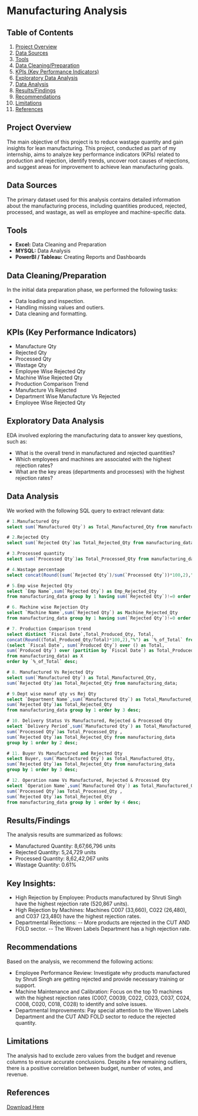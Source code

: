 # Manufacturing Analysis

## Table of Contents
1. [Project Overview](#project-overview)
2. [Data Sources](#data-sources)
3. [Tools](#tools)
4. [Data Cleaning/Preparation](#data-cleaningpreparation)
5. [KPIs (Key Performance Indicators)](#kpis-key-performance-indicators)
6. [Exploratory Data Analysis](#exploratory-data-analysis)
7. [Data Analysis](#data-analysis)
8. [Results/Findings](#resultsfindings)
9. [Recommendations](#recommendations)
10. [Limitations](#limitations)
11. [References](#references)

## Project Overview
The main objective of this project is to reduce wastage quantity and gain insights for lean manufacturing. This project, conducted as part of my internship, aims to analyze key performance indicators (KPIs) related to production and rejection, identify trends, uncover root causes of rejections, and suggest areas for improvement to achieve lean manufacturing goals.

## Data Sources
The primary dataset used for this analysis contains detailed information about the manufacturing process, including quantities produced, rejected, processed, and wastage, as well as employee and machine-specific data.

## Tools
- **Excel:** Data Cleaning and Preparation
- **MYSQL:** Data Analysis
- **PowerBI / Tableau:** Creating Reports and Dashboards

## Data Cleaning/Preparation
In the initial data preparation phase, we performed the following tasks:
- Data loading and inspection.
- Handling missing values and outiers.
- Data cleaning and formatting.

## KPIs (Key Performance Indicators)
- Manufacture Qty
- Rejected Qty
- Processed Qty
- Wastage Qty
- Employee Wise Rejected Qty
- Machine Wise Rejected Qty
- Production Comparison Trend
- Manufacture Vs Rejected
- Department Wise Manufacture Vs Rejected
- Employee Wise Rejected Qty

## Exploratory Data Analysis
EDA involved exploring the manufacturing data to answer key questions, such as:
- What is the overall trend in manufactured and rejected quantities?
- Which employees and machines are associated with the highest rejection rates?
- What are the key areas (departments and processes) with the highest rejection rates?

## Data Analysis
We worked with the following SQL query to extract relevant data:

```sql
# 1.Manufactured Qty
select sum(`Manufactured Qty`) as Total_Manufactured_Qty from manufacturing_data;

# 2.Rejected Qty
select sum(`Rejected Qty`)as Total_Rejected_Qty from manufacturing_data;

# 3.Processed quantity
select sum(`Processed Qty`)as Total_Processed_Qty from manufacturing_data;

# 4.Wastage percentage
select concat(Round((sum(`Rejected Qty`)/sum(`Processed Qty`))*100,2),"%") as `Wastage_%` from manufacturing_data;

# 5.Emp wise Rejected Qty
select `Emp Name`,sum(`Rejected Qty`) as Emp_Rejected_Qty 
from manufacturing_data group by 1 having sum(`Rejected Qty`)!=0 order by 2 desc;

# 6. Machine wise Rejection Qty
select `Machine Name`,sum(`Rejected Qty`) as Machine_Rejected_Qty 
from manufacturing_data group by 1 having sum(`Rejected Qty`)!=0 order by 2 desc;

# 7. Production Comparison trend
select distinct `Fiscal Date`,Total_Produced_Qty, Total, 
concat(Round((Total_Produced_Qty/Total)*100,2),"%") as `%_of_Total` from
(select `Fiscal Date`, sum(`Produced Qty`) over () as Total,
sum(`Produced Qty`) over (partition by `Fiscal Date`) as Total_Produced_Qty
from manufacturing_data) as X
order by `%_of_Total` desc;

# 8. Manufactured Vs Rejected Qty
select sum(`Manufactured Qty`) as Total_Manufactured_Qty,
sum(`Rejected Qty`)as Total_Rejected_Qty from manufacturing_data;

# 9.Dept wise manuf qty vs Rej Qty
select `Department Name`,sum(`Manufactured Qty`) as Total_Manufactured_Qty,
sum(`Rejected Qty`)as Total_Rejected_Qty 
from manufacturing_data group by 1 order by 3 desc;

# 10. Delivery Status Vs Manufactured, Rejected & Processed Qty
select `Delivery Period`,sum(`Manufactured Qty`) as Total_Manufactured_Qty,
sum(`Processed Qty`)as Total_Processed_Qty ,
sum(`Rejected Qty`)as Total_Rejected_Qty from manufacturing_data
group by 1 order by 2 desc;

# 11. Buyer Vs Manufactured and Rejected Qty
select Buyer, sum(`Manufactured Qty`) as Total_Manufactured_Qty,
sum(`Rejected Qty`)as Total_Rejected_Qty from manufacturing_data
group by 1 order by 3 desc;

# 12. Operation name Vs Manufactured, Rejected & Processed Qty
select `Operation Name`,sum(`Manufactured Qty`) as Total_Manufactured_Qty,
sum(`Processed Qty`)as Total_Processed_Qty ,
sum(`Rejected Qty`)as Total_Rejected_Qty
from manufacturing_data group by 1 order by 4 desc;
```

## Results/Findings
The analysis results are summarized as follows:

- Manufactured Quantity: 8,67,66,796 units
- Rejected Quantity: 5,24,729 units
- Processed Quantity: 8,62,42,067 units
- Wastage Quantity: 0.61%
  
## Key Insights:
- High Rejection by Employee: Products manufactured by Shruti Singh have the highest rejection rate (520,867 units).
- High Rejection by Machines: Machines C007 (33,660), C022 (26,480), and C037 (23,480) have the highest rejection rates.
- Departmental Rejections:
-- More products are rejected in the CUT AND FOLD sector.
-- The Woven Labels Department has a high rejection rate.

## Recommendations
Based on the analysis, we recommend the following actions:

- Employee Performance Review: Investigate why products manufactured by Shruti Singh are getting rejected and provide necessary training or support.
- Machine Maintenance and Calibration: Focus on the top 10 machines with the highest rejection rates (C007, C0039, C022, C023, C037, C024, C008, C020, C018, C028) to identify and solve issues.
- Departmental Improvements: Pay special attention to the Woven Labels Department and the CUT AND FOLD sector to reduce the rejected quantity.
  
## Limitations
The analysis had to exclude zero values from the budget and revenue columns to ensure accurate conclusions. Despite a few remaining outliers, there is a positive correlation between budget, number of votes, and revenue.

## References
[Download Here](https://1drv.ms/f/c/6993f333d4c84e65/EsLtgmm8tU9Llg10_9-pVBEBf44rfxtgucw1u6HGSkrYcw?e=m9Toaz)
